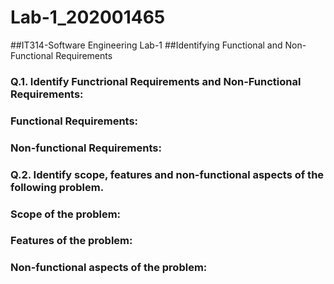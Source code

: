 # Lab-1_202001465

##IT314-Software Engineering Lab-1
##Identifying Functional and Non-Functional Requirements

### Q.1. Identify Functrional Requirements and Non-Functional Requirements:

### Functional Requirements:


### Non-functional Requirements:


### Q.2. Identify scope, features and non-functional aspects of the following problem.

### Scope of the problem:


### Features of the problem:


### Non-functional aspects of the problem:
